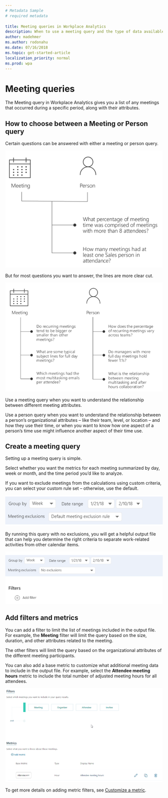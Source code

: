 ```yaml
---
# Metadata Sample
# required metadata

title: Meeting queries in Workplace Analytics
description: When to use a meeting query and the type of data available for analysis in Workplace Analytics.  
author: madehmer
ms.author: rodonahu
ms.date: 07/16/2018
ms.topic: get-started-article
localization_priority: normal 
ms.prod: wpa
---
```


# Meeting queries

The Meeting query in Workplace Analytics gives you a list of any meetings that occurred during a specific period, along with their attributes.

## How to choose between a Meeting or Person query

Certain questions can be answered with either a meeting or person query.

 ![Meeting or Person query](../Images/WpA/Tutorials/person-or-meeting-query.png)

But for most questions you want to answer, the lines are more clear cut.

![Meeting query and Person query](../Images/WpA/Tutorials/meeting-or-person-query-2.png)

Use a meeting query when you want to understand the relationship between different meeting attributes.

Use a person query when you want to understand the relationship between a person’s organizational attributes – like their team, level, or location – and how they use their time, or when you want to know how one aspect of a person’s time use might influence another aspect of their time use.

## Create a meeting query

Setting up a meeting query is simple.

Select whether you want the metrics for each meeting summarized by day, week or month, and the time period you’d like to analyze.

If you want to exclude meetings from the calculations using custom criteria, you can select your custom rule set – otherwise, use the default.

 ![Create meeting query](../Images/WpA/Tutorials/create-meeting-query1.png)

By running this query with no exclusions, you will get a helpful output file that can help you determine the right criteria to separate work-related activities from other calendar items.

 ![Meeting query no exclusions](../Images/WpA/Tutorials/meeting-no-exclusions.png)

## Add filters and metrics

You can add a filter to limit the list of meetings included in the output file. For example, the **Meeting** filter will limit the query based on the size, duration, and other attributes related to the meeting.

The other filters will limit the query based on the organizational attributes of the different meeting participants.

You can also add a base metric to customize what additional meeting data to include in the output file. For example, select the **Attendee meeting hours** metric to include the total number of adjusted meeting hours for all attendees.

![Meeting query filters](../Images/WpA/Tutorials/meeting-filter.png)

To get more details on adding metric filters, see [Customize a metric](../Tutorials/customize-a-metric.md).
